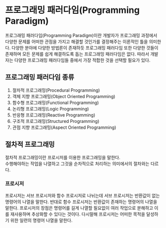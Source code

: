 # 프로그래밍 패러다임(Programming Paradigm)
프로그래밍 패러다임(Programming Paradigm)이란 개발자가 프로그래밍 과정에서 다양한 문제를 어떠한 관점을 가지고 해결할 것인가를 결정해주는 이론적인 틀을 의미한다.
다양한 분야에 다양한 방법론이 존재하듯 프로그래밍 패러다임 또한 다양한 것들이 존재하며 모든 문제를 쉽게 해결하도록 돕는 프로그래밍 패러다임은 없다.
따라서 개발자는 다양한 프로그래밍 패러다임들 중에서 가장 적합한 것을 선택할 필요가 있다.
## 프로그래밍 패러다임 종류
1. 절차적 프로그래밍(Procedural Programming)
2. 객체 지향 프로그래밍(Object Oriented Programming)
3. 함수형 프로그래밍(Functional Programming)
4. 논리형 프로그래밍(Logic Programming)
5. 반응형 프로그래밍(Reactive Programming)
5. 구조적 프로그래밍(Structured Programming)
6. 관점 지향 프로그래밍(Aspect Oriented Programming)
## 절차적 프로그래밍
절차적 프로그래밍이란 프로시저를 이용한 프로그래밍을 말한다. <br/>
수행해야하는 작업을 나열하고 그것을 순차적으로 처리하는 의미에서의 절차와는 다르다.
### 프로시저
프로시저는 서브 프로시저와 함수 프로시저로 나뉘는데 서브 프로시저는 반환값이 없는 명령어의 나열을 말한다.
반대로 함수 프로시저는 반환값이 존재하는 명령어의 나열을 말한다.
프로시저의 장점은 명령어를 길게 나열할 필요없이 여러 작업으로 분해하고 이를 재사용하며 추상화할 수 있다는 것이다.
다시말해 프로시저는 어떠한 목적을 달성하기 위한 일련의 명령어 나열을 말한다.

